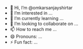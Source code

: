 - 👋 Hi, I’m @omkarsanjayshirtar
- 👀 I’m interested in ...
- 🌱 I’m currently learning ...
- 💞️ I’m looking to collaborate on ...
- 📫 How to reach me ...
- 😄 Pronouns: ...
- ⚡ Fun fact: ...

<!---
omkarsanjayshirtar/omkarsanjayshirtar is a ✨ special ✨ repository because its `README.md` (this file) appears on your GitHub profile.
You can click the Preview link to take a look at your changes.
--->
